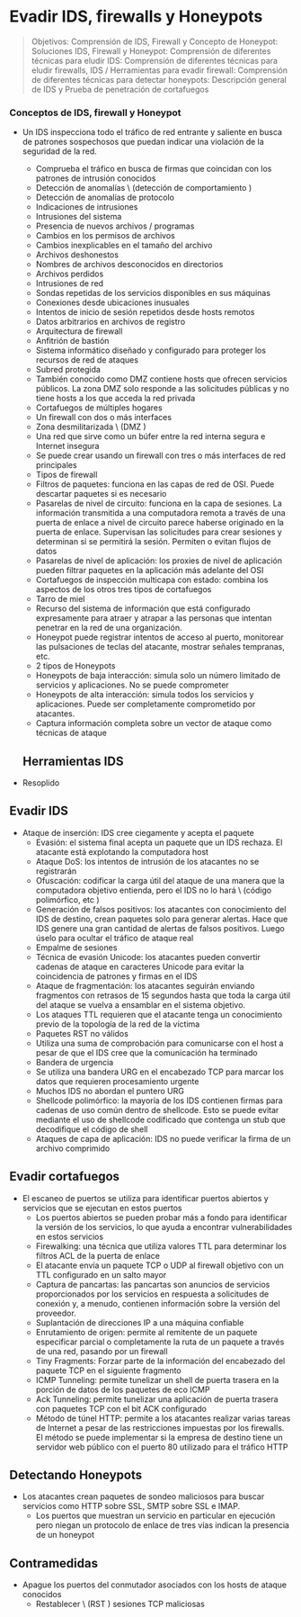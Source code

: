 # Evadir IDS, firewalls y Honeypots

> Objetivos: Comprensión de IDS, Firewall y Concepto de Honeypot: Soluciones IDS, Firewall y Honeypot: Comprensión de diferentes técnicas para eludir IDS: Comprensión de diferentes técnicas para eludir firewalls, IDS / Herramientas para evadir firewall: Comprensión de diferentes técnicas para detectar honeypots: Descripción general de IDS y Prueba de penetración de cortafuegos

### Conceptos de IDS, firewall y Honeypot

* Un IDS inspecciona todo el tráfico de red entrante y saliente en busca de patrones sospechosos que puedan indicar una violación de la seguridad de la red.
  * Comprueba el tráfico en busca de firmas que coincidan con los patrones de intrusión conocidos
  * Detección de anomalías \ (detección de comportamiento \)
  * Detección de anomalías de protocolo
  * Indicaciones de intrusiones
  * Intrusiones del sistema
  * Presencia de nuevos archivos / programas
  * Cambios en los permisos de archivos
  * Cambios inexplicables en el tamaño del archivo
  * Archivos deshonestos
  * Nombres de archivos desconocidos en directorios
  * Archivos perdidos
  * Intrusiones de red
  * Sondas repetidas de los servicios disponibles en sus máquinas
  * Conexiones desde ubicaciones inusuales
  * Intentos de inicio de sesión repetidos desde hosts remotos
  * Datos arbitrarios en archivos de registro
  * Arquitectura de firewall
  * Anfitrión de bastión
  * Sistema informático diseñado y configurado para proteger los recursos de red de ataques
  * Subred protegida
  * También conocido como DMZ contiene hosts que ofrecen servicios públicos. La zona DMZ solo responde a las solicitudes públicas y no tiene hosts a los que acceda la red privada
  * Cortafuegos de múltiples hogares
  * Un firewall con dos o más interfaces
  * Zona desmilitarizada \ (DMZ \)
  * Una red que sirve como un búfer entre la red interna segura e Internet insegura
  * Se puede crear usando un firewall con tres o más interfaces de red principales
  * Tipos de firewall
  * Filtros de paquetes: funciona en las capas de red de OSI. Puede descartar paquetes si es necesario
  * Pasarelas de nivel de circuito: funciona en la capa de sesiones. La información transmitida a una computadora remota a través de una puerta de enlace a nivel de circuito parece haberse originado en la puerta de enlace. Supervisan las solicitudes para crear sesiones y determinan si se permitirá la sesión. Permiten o evitan flujos de datos
  * Pasarelas de nivel de aplicación: los proxies de nivel de aplicación pueden filtrar paquetes en la aplicación más adelante del OSI
  * Cortafuegos de inspección multicapa con estado: combina los aspectos de los otros tres tipos de cortafuegos
  * Tarro de miel
  * Recurso del sistema de información que está configurado expresamente para atraer y atrapar a las personas que intentan penetrar en la red de una organización.
  * Honeypot puede registrar intentos de acceso al puerto, monitorear las pulsaciones de teclas del atacante, mostrar señales tempranas, etc.
  * 2 tipos de Honeypots
  * Honeypots de baja interacción: simula solo un número limitado de servicios y aplicaciones. No se puede comprometer
  * Honeypots de alta interacción: simula todos los servicios y aplicaciones. Puede ser completamente comprometido por atacantes.
  * Captura información completa sobre un vector de ataque como técnicas de ataque
  
  ## Herramientas IDS

* Resoplido

## Evadir IDS

* Ataque de inserción: IDS cree ciegamente y acepta el paquete
  * Evasión: el sistema final acepta un paquete que un IDS rechaza. El atacante está explotando la computadora host
  * Ataque DoS: los intentos de intrusión de los atacantes no se registrarán
  * Ofuscación: codificar la carga útil del ataque de una manera que la computadora objetivo entienda, pero el IDS no lo hará \ (código polimórfico, etc \)
  * Generación de falsos positivos: los atacantes con conocimiento del IDS de destino, crean paquetes solo para generar alertas. Hace que IDS genere una gran cantidad de alertas de falsos positivos. Luego úselo para ocultar el tráfico de ataque real
  * Empalme de sesiones
  * Técnica de evasión Unicode: los atacantes pueden convertir cadenas de ataque en caracteres Unicode para evitar la coincidencia de patrones y firmas en el IDS
  * Ataque de fragmentación: los atacantes seguirán enviando fragmentos con retrasos de 15 segundos hasta que toda la carga útil del ataque se vuelva a ensamblar en el sistema objetivo.
  * Los ataques TTL requieren que el atacante tenga un conocimiento previo de la topología de la red de la víctima
  * Paquetes RST no válidos
  * Utiliza una suma de comprobación para comunicarse con el host a pesar de que el IDS cree que la comunicación ha terminado
  * Bandera de urgencia
  * Se utiliza una bandera URG en el encabezado TCP para marcar los datos que requieren procesamiento urgente
  * Muchos IDS no abordan el puntero URG
  * Shellcode polimórfico: la mayoría de los IDS contienen firmas para cadenas de uso común dentro de shellcode. Esto se puede evitar mediante el uso de shellcode codificado que contenga un stub que decodifique el código de shell
  * Ataques de capa de aplicación: IDS no puede verificar la firma de un archivo comprimido

## Evadir cortafuegos

* El escaneo de puertos se utiliza para identificar puertos abiertos y servicios que se ejecutan en estos puertos
  * Los puertos abiertos se pueden probar más a fondo para identificar la versión de los servicios, lo que ayuda a encontrar vulnerabilidades en estos servicios
  * Firewalking: una técnica que utiliza valores TTL para determinar los filtros ACL de la puerta de enlace
  * El atacante envía un paquete TCP o UDP al firewall objetivo con un TTL configurado en un salto mayor
  * Captura de pancartas: las pancartas son anuncios de servicios proporcionados por los servicios en respuesta a solicitudes de conexión y, a menudo, contienen información sobre la versión del proveedor.
  * Suplantación de direcciones IP a una máquina confiable
  * Enrutamiento de origen: permite al remitente de un paquete especificar parcial o completamente la ruta de un paquete a través de una red, pasando por un firewall
  * Tiny Fragments: Forzar parte de la información del encabezado del paquete TCP en el siguiente fragmento
  * ICMP Tunneling: permite tunelizar un shell de puerta trasera en la porción de datos de los paquetes de eco ICMP
  * Ack Tunneling: permite tunelizar una aplicación de puerta trasera con paquetes TCP con el bit ACK configurado
  * Método de túnel HTTP: permite a los atacantes realizar varias tareas de Internet a pesar de las restricciones impuestas por los firewalls. El método se puede implementar si la empresa de destino tiene un servidor web público con el puerto 80 utilizado para el tráfico HTTP

## Detectando Honeypots

* Los atacantes crean paquetes de sondeo maliciosos para buscar servicios como HTTP sobre SSL, SMTP sobre SSL e IMAP.
  * Los puertos que muestran un servicio en particular en ejecución pero niegan un protocolo de enlace de tres vías indican la presencia de un honeypot

## Contramedidas

* Apague los puertos del conmutador asociados con los hosts de ataque conocidos
  * Restablecer \ (RST \) sesiones TCP maliciosas
